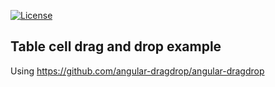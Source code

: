 [![License](https://img.shields.io/badge/license-%20MIT-blue.svg)](../gh-pages/LICENSE)


## Table cell drag and drop example

Using https://github.com/angular-dragdrop/angular-dragdrop
